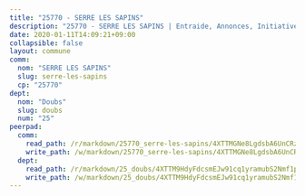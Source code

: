 ```yaml
---
title: "25770 - SERRE LES SAPINS"
description: "25770 - SERRE LES SAPINS | Entraide, Annonces, Initiatives"
date: 2020-01-11T14:09:21+09:00
collapsible: false
layout: commune
comm:
  nom: "SERRE LES SAPINS"
  slug: serre-les-sapins
  cp: "25770"
dept:
  nom: "Doubs"
  slug: doubs
  num: "25"
peerpad:
  comm:
    read_path: /r/markdown/25770_serre-les-sapins/4XTTMGNe8LgdsbA6UnCRzVrU4sx5HTJ5GF6eDtcc8UUFpCmBL
    write_path: /w/markdown/25770_serre-les-sapins/4XTTMGNe8LgdsbA6UnCRzVrU4sx5HTJ5GF6eDtcc8UUFpCmBL-K3TgUShCUtKaG7uhtqK9n6F1uxc5XMGmgihEeZy2mNBZjuHgT1yxjLSZNU2Q4hEyfGHQCUJ12er4me629WWemahgyhy8NfN2qUgtQhqyQwyjyeNWsjGnLzhEFSC9xmHkTr5kiZDY
  dept:
    read_path: /r/markdown/25_doubs/4XTTM9HdyFdcsmEJw91cq1yramubS2Nmf1ps2s84xcMxY74Zv
    write_path: /w/markdown/25_doubs/4XTTM9HdyFdcsmEJw91cq1yramubS2Nmf1ps2s84xcMxY74Zv-K3TgURza6A4QY75MscA2g52nUX9tjMQaHW9mgBSgyRKNNp3M6gkaXA9iDDtpbSx22mTSZbQLYS1izbwsznz8e9u5BERCmGKxZ379xV2nAaDe1bGyxrjytc7G1EcbGtknRFYQ1Lxp
---
```


